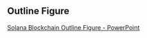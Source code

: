 ## Outline Figure
[Solana Blockchain Outline Figure - PowerPoint](https://docs.google.com/presentation/d/1XXPCYqLqKd8rNa_n0ZjCyGAxjgxhmNG0/edit?usp=sharing&ouid=115427085832614065046&rtpof=true&sd=true)
